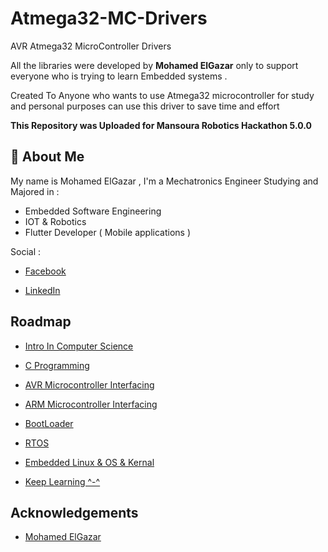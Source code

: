 
# Atmega32-MC-Drivers

AVR Atmega32 MicroController Drivers 

All the libraries were developed by **Mohamed ElGazar** only to support everyone who is trying to learn Embedded systems .

Created To Anyone who wants to use Atmega32 microcontroller for study and personal purposes can use this driver to save time and effort

**This Repository was Uploaded for Mansoura Robotics Hackathon 5.0.0**

## 🚀 About Me

My name is Mohamed ElGazar , I'm a Mechatronics Engineer
Studying and Majored in  : 

- Embedded Software Engineering 
- IOT & Robotics
- Flutter Developer ( Mobile applications ) 

Social : 

- [Facebook](https://www.facebook.com/mohamed.elgazzer.9)

- [LinkedIn](www.linkedin.com/in/melgazar24)



## Roadmap

- [Intro In Computer Science]()

- [C Programming]()

- [AVR Microcontroller Interfacing]()

- [ARM Microcontroller Interfacing]()

- [BootLoader]()

- [RTOS]()

- [Embedded Linux & OS & Kernal]()

- [Keep Learning ^-^ ]()
## Acknowledgements

 - [Mohamed ElGazar](https://github.com/elgazar24)


